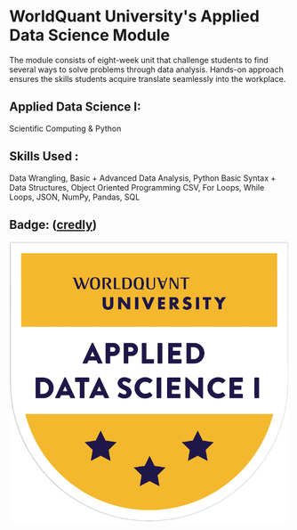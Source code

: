 # WorldQuant University's Applied Data Science Module

The module consists of eight-week unit that challenge students to find several ways to solve problems through data analysis. Hands-on approach ensures the skills students acquire translate seamlessly into the workplace.

## Applied Data Science I: 
Scientific Computing & Python

## Skills Used : 
Data Wrangling, Basic + Advanced Data Analysis, Python Basic Syntax + Data Structures, Object Oriented Programming CSV, For Loops, While Loops, JSON, NumPy, Pandas, SQL

## Badge: ([credly](https://www.credly.com/badges/46dc0a0f-b0d1-4f17-afb5-28c22191d2b6/public_url))

![Badge](applied-data-science-i-scientific-computing-python-with-honors.png)
